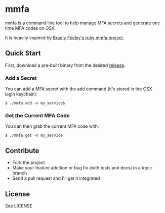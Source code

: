 # mmfa

mmfa is a command line tool to help manage MFA secrets and generate one time MFA codes on OSX.

It is heavily inspired by [Bradly Feeley's ruby mmfa project](https://github.com/bradly/mmfa).

## Quick Start

First, download a pre-built binary from the desired [release](https://github.com/thbishop/mmfa-go/releases).

### Add a Secret

You can add a MFA secret with the add command (it's stored in the OSX login keychain):

```
$ ./mmfa add -n my_service$
```

### Get the Current MFA Code

You can then grab the current MFA code with:

```
$ ./mmfa get -n my_service
```

## Contribute
* Fork the project
* Make your feature addition or bug fix (with tests and docs) in a topic branch
* Send a pull request and I'll get it integrated

## License
See LICENSE
